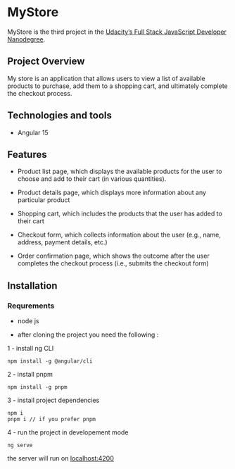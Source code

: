 # MyStore

MyStore is the third project in the [Udacity’s Full Stack JavaScript Developer Nanodegree](https://www.udacity.com/course/full-stack-javascript-developer-nanodegree--nd0067).

## Project Overview

My store is an application that allows users to view a list of available products to purchase, add them to a shopping cart, and ultimately complete the checkout process.

## Technologies and tools

- Angular 15

## Features

- Product list page, which displays the available products for the user to choose and add to their cart (in various quantities).

- Product details page, which displays more information about any particular product
- Shopping cart, which includes the products that the user has added to their cart
- Checkout form, which collects information about the user (e.g., name, address, payment details, etc.)
- Order confirmation page, which shows the outcome after the user completes the checkout process (i.e., submits the checkout form)

## Installation

### Requrements

- node js

- after cloning the project you need the following :

1 - install ng CLI

```bach
npm install -g @angular/cli
```

2 - install pnpm

```bach
npm install -g pnpm
```

3 - install project dependencies

```
npm i
pnpm i // if you prefer pnpm
```

4 - run the project in developement mode

```
ng serve
```

the server will run on [localhost:4200](http://localhost:4200/)
